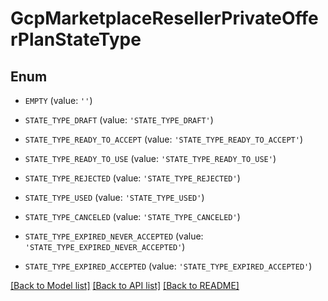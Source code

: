 # GcpMarketplaceResellerPrivateOfferPlanStateType


## Enum

* `EMPTY` (value: `''`)

* `STATE_TYPE_DRAFT` (value: `'STATE_TYPE_DRAFT'`)

* `STATE_TYPE_READY_TO_ACCEPT` (value: `'STATE_TYPE_READY_TO_ACCEPT'`)

* `STATE_TYPE_READY_TO_USE` (value: `'STATE_TYPE_READY_TO_USE'`)

* `STATE_TYPE_REJECTED` (value: `'STATE_TYPE_REJECTED'`)

* `STATE_TYPE_USED` (value: `'STATE_TYPE_USED'`)

* `STATE_TYPE_CANCELED` (value: `'STATE_TYPE_CANCELED'`)

* `STATE_TYPE_EXPIRED_NEVER_ACCEPTED` (value: `'STATE_TYPE_EXPIRED_NEVER_ACCEPTED'`)

* `STATE_TYPE_EXPIRED_ACCEPTED` (value: `'STATE_TYPE_EXPIRED_ACCEPTED'`)

[[Back to Model list]](../README.md#documentation-for-models) [[Back to API list]](../README.md#documentation-for-api-endpoints) [[Back to README]](../README.md)


